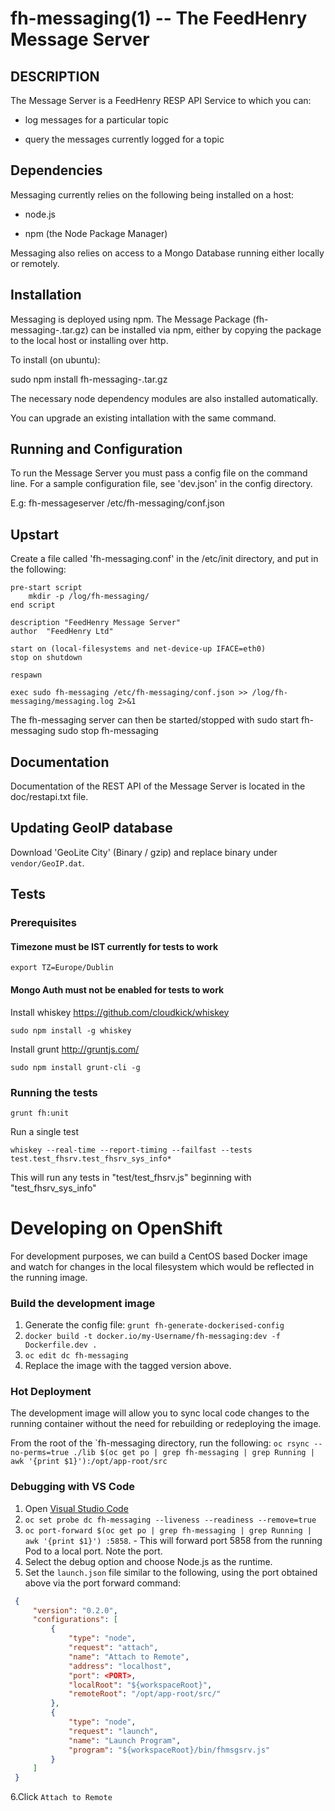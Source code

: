 fh-messaging(1) -- The FeedHenry Message Server
===============================================

## DESCRIPTION

The Message Server is a FeedHenry RESP API Service to which you can:

* log messages for a particular topic

* query the messages currently logged for a topic

## Dependencies

Messaging currently relies on the following being installed on a host:

* node.js

* npm (the Node Package Manager)

Messaging also relies on access to a Mongo Database running either locally or remotely.

## Installation

Messaging is deployed using npm. The Message Package (fh-messaging-<version>.tar.gz) can be installed via npm, either by copying the package to the local host or installing over http.

To install (on ubuntu):

sudo npm install fh-messaging-<version>.tar.gz

The necessary node dependency modules are also installed automatically.

You can upgrade an existing intallation with the same command.    

## Running and Configuration  

To run the Message Server you must pass a config file on the command line. For a sample configuration file, see 'dev.json' in the config directory.

E.g:
fh-messageserver /etc/fh-messaging/conf.json

## Upstart

Create a file called 'fh-messaging.conf' in the /etc/init directory, and put in the following:

    pre-start script
        mkdir -p /log/fh-messaging/
    end script

    description "FeedHenry Message Server"
    author  "FeedHenry Ltd"

    start on (local-filesystems and net-device-up IFACE=eth0)
    stop on shutdown

    respawn

    exec sudo fh-messaging /etc/fh-messaging/conf.json >> /log/fh-messaging/messaging.log 2>&1

The fh-messaging server can then be started/stopped with
    sudo start fh-messaging
    sudo stop fh-messaging

## Documentation

Documentation of the REST API of the Message Server is located in the doc/restapi.txt file.

## Updating GeoIP database

Download 'GeoLite City' (Binary / gzip) and replace binary under `vendor/GeoIP.dat`.


## Tests

### Prerequisites
#### Timezone must be IST currently for tests to work

    export TZ=Europe/Dublin

#### Mongo Auth must not be enabled for tests to work

Install whiskey https://github.com/cloudkick/whiskey

    sudo npm install -g whiskey

Install grunt http://gruntjs.com/

    sudo npm install grunt-cli -g

### Running the tests

    grunt fh:unit

Run a single test

    whiskey --real-time --report-timing --failfast --tests test.test_fhsrv.test_fhsrv_sys_info*

This will run any tests in "test/test_fhsrv.js" beginning with "test_fhsrv_sys_info"

# Developing on OpenShift
For development purposes, we can build a CentOS based Docker image and watch for changes in the local filesystem which would be reflected in the running image.

### Build the development image
1. Generate the config file: `grunt fh-generate-dockerised-config`
2. `docker build -t docker.io/my-Username/fh-messaging:dev -f Dockerfile.dev .`
3. `oc edit dc fh-messaging`
4. Replace the image with the tagged version above.

### Hot Deployment

The development image will allow you to sync local code changes to the running container without the need for rebuilding or redeploying the image.

From the root of the `fh-messaging directory, run the following:
```oc rsync --no-perms=true ./lib $(oc get po | grep fh-messaging | grep Running | awk '{print $1}'):/opt/app-root/src ```

### Debugging with VS Code

1. Open [Visual Studio Code](https://code.visualstudio.com/)
2. `oc set probe dc fh-messaging --liveness --readiness --remove=true`
3. `oc port-forward $(oc get po | grep fh-messaging | grep Running | awk '{print $1}') :5858`. - This will forward port 5858 from the running Pod to a local port. Note the port.
4. Select the debug option and choose Node.js as the runtime.
5. Set the `launch.json` file similar to the following, using the port obtained above via the port forward command:

```json
 {
     "version": "0.2.0",
     "configurations": [
         {
             "type": "node",
             "request": "attach",
             "name": "Attach to Remote",
             "address": "localhost",
             "port": <PORT>,
             "localRoot": "${workspaceRoot}",
             "remoteRoot": "/opt/app-root/src/"
         },
         {
             "type": "node",
             "request": "launch",
             "name": "Launch Program",
             "program": "${workspaceRoot}/bin/fhmsgsrv.js"
         }
     ]
 }
 ```
6.Click `Attach to Remote`
